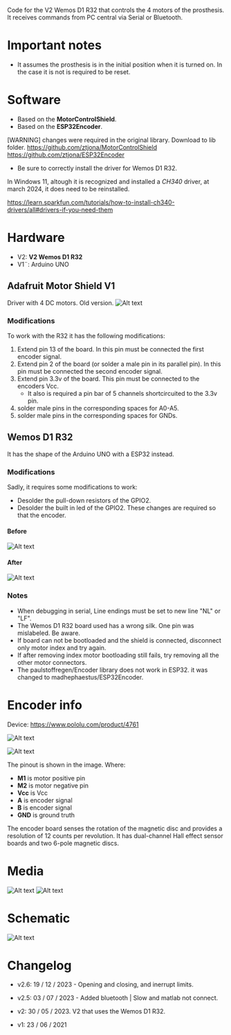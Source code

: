 Code for the V2 Wemos D1 R32 that controls the 4 motors of the prosthesis.
It receives commands from PC central via Serial or Bluetooth.

# Important notes
* It assumes the prosthesis is in the initial position when it is turned on. In the case it is not is required to be reset.




# Software
* Based on the **MotorControlShield**. 
* Based on the **ESP32Encoder**. 

[WARNING] changes were required in the original library. 
Download to lib folder.
https://github.com/ztjona/MotorControlShield
https://github.com/ztjona/ESP32Encoder

* Be sure to correctly install the driver for Wemos D1 R32. 

In Windows 11, altough it is recognized and installed a *CH340* driver, at march 2024, it does need to be reinstalled.

https://learn.sparkfun.com/tutorials/how-to-install-ch340-drivers/all#drivers-if-you-need-them

# Hardware
* V2: **V2 Wemos D1 R32**
* V1¨: Arduino UNO

## Adafruit Motor Shield V1
Driver with 4 DC motors. Old version. 
![Alt text](assets/mshieldv12schem.png)
### Modifications
To work with the R32 it has the following modifications:

1. Extend pin 13 of the board. In this pin must be connected the first encoder signal.
1. Extend pin 2 of the board (or solder a male pin in its parallel pin). In this pin must be connected the second encoder signal.
1. Extend pin 3.3v of the board. This pin must be connected to the encoders Vcc. 
    * It also is required a pin bar of 5 channels shortcircuited to the 3.3v pin.
1. solder male pins in the corresponding spaces for A0-A5.
1. solder male pins in the corresponding spaces for GNDs.


## Wemos D1 R32
It has the shape of the Arduino UNO with a ESP32 instead.

### Modifications
Sadly, it requires some modifications to work:
* Desolder the pull-down resistors of the GPIO2.
* Desolder the built in led of the GPIO2.
These changes are required so that the encoder. 

#### Before
![Alt text](assets/before.jpg)

#### After
![Alt text](assets/wemos%20d1%20R32.jpg)

### Notes
 * When debugging in serial, Line endings must be set to new line "NL" or "LF".
 * The Wemos D1 R32 board used has a wrong silk. One pin was mislabeled. Be aware.
* If board can not be bootloaded and the shield is connected, disconnect only motor index and try again.
* If after removing index motor bootloading still fails, try removing all the other motor connectors.
* The paulstoffregen/Encoder library does not work in ESP32. it was changed to madhephaestus/ESP32Encoder. 

# Encoder info
Device:
https://www.pololu.com/product/4761

![Alt text](assets/schematic_encoders.png)

![Alt text](assets/encoder%20output.jpg)


The pinout is shown in the image. Where:

* **M1** is motor positive pin
* **M2** is motor negative pin
* **Vcc** is Vcc
* **A** is encoder signal
* **B** is encoder signal
* **GND** is ground truth


The encoder board senses the rotation of the magnetic disc and provides a resolution of 12 counts per revolution.
It has dual-channel Hall effect sensor boards and two 6-pole magnetic discs.

# Media

![Alt text](assets/encoder_back.jpg)
![Alt text](assets/encoder_front.jpg)

# Schematic
![Alt text](assets/schematic.png)

# Changelog
* v2.6: 19 / 12 / 2023    -   Opening and closing, and inerrupt limits.
* v2.5: 03 / 07 / 2023    -   Added bluetooth | Slow and matlab not connect.

* v2: 30 / 05 / 2023. V2 that uses the Wemos D1 R32.

* v1: 23 / 06 / 2021

